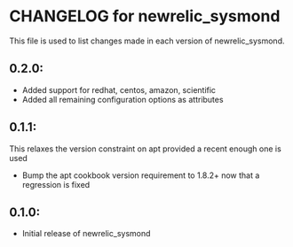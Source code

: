 # CHANGELOG for newrelic_sysmond

This file is used to list changes made in each version of newrelic_sysmond.

## 0.2.0:

* Added support for redhat, centos, amazon, scientific
* Added all remaining configuration options as attributes

## 0.1.1:

This relaxes the version constraint on apt provided a recent enough one is used

* Bump the apt cookbook version requirement to 1.8.2+ now that a regression is fixed

## 0.1.0:

* Initial release of newrelic_sysmond
